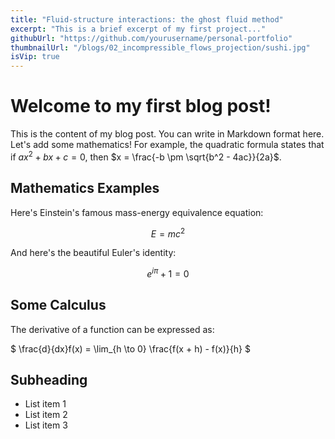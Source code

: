 ```yaml
---
title: "Fluid-structure interactions: the ghost fluid method"
excerpt: "This is a brief excerpt of my first project..."
githubUrl: "https://github.com/yourusername/personal-portfolio"
thumbnailUrl: "/blogs/02_incompressible_flows_projection/sushi.jpg"
isVip: true
---
```


# Welcome to my first blog post!

This is the content of my blog post. You can write in Markdown format here. Let's add some mathematics! For example, the quadratic formula states that if $ax^2 + bx + c = 0$, then $x = \frac{-b \pm \sqrt{b^2 - 4ac}}{2a}$.

## Mathematics Examples

Here's Einstein's famous mass-energy equivalence equation:

$$
E = mc^2
$$

And here's the beautiful Euler's identity:

$$
e^{i\pi} + 1 = 0
$$

## Some Calculus

The derivative of a function can be expressed as:

$
\frac{d}{dx}f(x) = \lim_{h \to 0} \frac{f(x + h) - f(x)}{h}
$

## Subheading

- List item 1
- List item 2
- List item 3